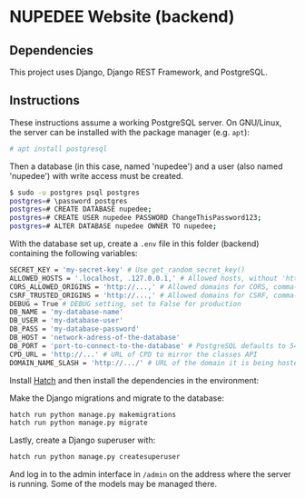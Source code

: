 # NUPEDEE Website (backend)

## Dependencies

This project uses Django, Django REST Framework, and PostgreSQL.

## Instructions

These instructions assume a working PostgreSQL server. On GNU/Linux, the server can be installed with the package manager (e.g. `apt`):

``` sh
# apt install postgresql
```

Then a database (in this case, named 'nupedee') and a user (also named 'nupedee') with write access must be created.

```sh
$ sudo -u postgres psql postgres
postgres=# \password postgres
postgres=# CREATE DATABASE nupedee;
postgres=# CREATE USER nupedee PASSWORD ChangeThisPassword123;
postgres=# ALTER DATABASE nupedee OWNER TO nupedee;
```

With the database set up, create a `.env` file in this folder (backend) containing the following variables:

``` sh
SECRET_KEY = 'my-secret-key' # Use get_random_secret_key()
ALLOWED_HOSTS = '.localhost, .127.0.0.1,' # Allowed hosts, without 'http'
CORS_ALLOWED_ORIGINS = 'http://...,' # Allowed domains for CORS, comma-separated
CSRF_TRUSTED_ORIGINS = 'http://...,' # Allowed domains for CSRF, comma-separated
DEBUG = True # DEBUG setting, set to False for production
DB_NAME = 'my-database-name'
DB_USER = 'my-database-user'
DB_PASS = 'my-database-password'
DB_HOST = 'network-adress-of-the-database'
DB_PORT = 'port-to-connect-to-the-database' # PostgreSQL defaults to 5432
CPD_URL = 'http://...' # URL of CPD to mirror the classes API
DOMAIN_NAME_SLASH = 'http://.../' # URL of the domain it is being hosted on, with a trailing slash
```

Install [Hatch](https://hatch.pypa.io/) and then install the dependencies in the environment:

Make the Django migrations and migrate to the database:

``` sh
hatch run python manage.py makemigrations
hatch run python manage.py migrate
```

Lastly, create a Django superuser with:

``` sh
hatch run python manage.py createsuperuser
```

And log in to the admin interface in `/admin` on the address where the server is running. Some of the models may be managed there.
